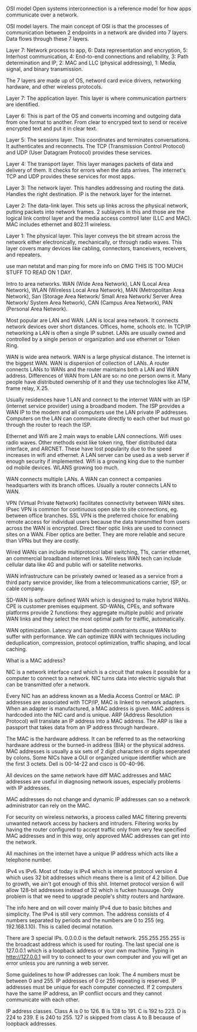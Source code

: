 OSI model
Open systems interconnection is a reference model for how apps communicate over
a network.

OSI model layers. The main concept of OSI is that the processes of
communication between 2 endpoints in a network are divided into 7 layers. Data
flows through these 7 layers.

Layer 7: Network process to app, 6: Data representation and encryption, 5:
Interhost communication, 4: End-to-end connections and reliability, 3: Path
determination and IP, 2: MAC and LLC (physical addressing), 1: Media, signal,
and binary transmission.

The 7 layers are made up of OS, netword card evice drivers, networking
hardware, and other wireless protocols. 

Layer 7: The application layer. This layer is where communication partners are
identified.

Layer 6: This is part of the OS and converts incoming and outgoing data from
one format to another. From clear to encryped text to send or receive encrypted
text and put it in clear text.

Layer 5: The sessions layer. This coordinates and terminates conversations.
It authenticates and reconnects. The TCP (Transmission Control Protocol) and
UDP (User Datagram Protocol) provides these services.

Layer 4: The transport layer. This layer manages packets of data and delivery
of them. It checks for errors when the data arrives. The internet's TCP and UDP
provides these services for most apps.

Layer 3: The network layer. This handles addressing and routing the data.
Handles the right destination. IP is the network layer for the internet.

Layer 2: The data-link layer. This sets up links across the physical network,
putting packets into network frames. 2 sublayers in this and those are the
logical link control layer and the media access comtroll later (LLC and MAC).
MAC includes ethernet and 802.11 wireless.

Layer 1: The physical layer. This layer conveys the bit stream across the
network either electronically, mechanically, or through radio waves. This layer
covers many devices like cabling, connectors, tranceivers, receivers, and
repeaters.



use man netstat and man ping for more info on OMG THIS IS TOO MUCH STUFF TO
READ ON 1 DAY.


Intro to area networks.
WAN (Wide Area Network), LAN (Local Area Network), WLAN (Wireless Local Area
Network), MAN (Metropolitan Area Network), San (Storage Area Network/ Small
Area Network/ Server Area Network/ System Area Network), CAN (Campus Area
Network), PAN (Personal Area Network).

Most popular are LAN and WAN. LAN is local area network. It connects network
devices over short distances. Offices, home, schools etc. In TCP/IP networking
a LAN is often a single IP subnet. LANs are usually owned and controlled by a
single person or organization and use ethernet or Token Ring.

WAN is wide area network. WAN is a large physical distance. The internet is the
biggest WAN. WAN is dispersion of collection of LANs. A router connects LANs to
WANs and the router maintains both a LAN and WAN address. Differences of WAN
from LAN are so: no one person owns it. Many people have distributed ownership
of it and they use technologies like ATM, frame relay, X.25.


Usually residences have 1 LAN and connect to the internet WAN with an ISP
(internet service provider) using a broadband modem. The ISP provides a WAN IP
to the modem and all computers use the LAN private IP addresses. Computers on
the LAN can communicate directly to each other but must go through the router
to reach the ISP.


Ethernet and Wifi are 2 main ways to enable LAN connections. Wifi uses radio
waves. Other methods exist like token ring, fiber distributed data interface,
and ARCNET. These have lost popularity due to the speed increases in wifi and
ethernet. A LAN server can be used as a web server if enough security if
implemented. Wifi is a growing king due to the number od mobile devices. WLANS
growing too much. 

WAN connects multiple LANs. A WAN can connect a companies headquarters with its
branch offices. Usually a router connects LAN to WAN. 


VPN (Virtual Private Network) facilitates connectivity between WAN sites. IPsec
VPN is common for continuous open site to site connections, eg. between office
branches. SSL VPN is the preferred choice for enabling remote access for
individual users because the data transmitted from users across the WAN is
encrypted. Direct fiber optic links are used to connect sites on a WAN. Fiber
optics are better. They are more reliable and secure than VPNs but they are
costly.


Wired WANs can include multiprotocol label switching, T1s, carrier ethernet, an
commercial broadband internet links. Wireless WAN tech can include cellular
data like 4G and public wifi or satellite networks.

WAN infrastructure can be privately owned or leased as a service from a third
party service provider, like from a telecommunications carrier, ISP, or cable
company. 

SD-WAN is software defined WAN which is designed to make hybrid WANs. CPE is
customer premises equipment. SD-WANs, CPEs, and software platforms provide 2
functions: they aggregate multiple public and private WAN links and they select
the most optimal path for traiffic, automatically.

WAN optimization. Latency and bandwidth constraints cause WANs to suffer with
performance. We can optimize WAN with techniques including deduplication,
compression, protocol optimization, traffic shaping, and local caching. 



What is a MAC address?

NIC is a network interface card which is a circuit that makes it possible for a
computer to connect to a network. NIC turns data into electric signals that can
be transmitted ofer a network.

Every NIC has an address known as a Media Access Control or MAC. IP addresses
are associated with TCP/IP, MAC is linked to network adapters. When an adapter
is manufactured, a MAC address is given. MAC address is hardcoded into the NIC
card and is unique. ARP (Address Resolution Protocol) will translate an IP
address into a MAC address. The ARP is like a passport that takes data from an
IP address through hardware.

The MAC is the hardware address. It can be referred to as the networking
hardware address or the burned-in address (BIA) or the physical address. MAC
addresses is usually a six sets of 2 digit characters or digits seperated by
colons. Some NICs have a OUI or organized unique identifier which are the first
3 octets. Dell is 00-14-22 and cisco is 00-40-96.

All devices on the same network have diff MAC addresses and MAC addresses are
useful in diagnosing network issues, especially problems with IP addresses.

MAC addresses do not change and dynamic IP addresses can so a network
administrator can rely on the MAC. 

For security on wireless networks, a process called MAC filtering prevents
unwanted network access by hackers and intruders. Filtering works by having the
router configured to accept traffic only from very few specified MAC addresses
and in this way, only approved MAC addresses can get into the network.


All machines on the internet have a unique IP address which acts like a
telephone number.

IPv4 vs IPv6. Most of today is IPv4 which is internet protocol version 4 which
uses 32 bit addresses which means there is a limit of 4.2 billion. Due to
growth, we ain't got enough of this shit. Internet protocol version 6 will
allow 128-bit addresses instead of 32 which is fucken huuuuge. Only problem is
that we need to upgrade people's shitty routers and hardware.

The info here and on will cover mainly IPv4 due to basic bitches and
simplicity. The IPv4 is still very common. The address consists of 4 numbers
separated by periods and the numbers are 0 to 255 (eg. 192.168.1.10). This is
called decimal notation.

There are 3 special IPs. 0.0.0.0 is the default network. 255.255.255.255 is the
broadcast address which is used for routing. The last special one is 127.0.0.1
which is a loopback address or your own machine. Typing in http://127.0.0.1
will try to connect to your own computer and you will get an error unless you
are running a web server.

Some guidelines to how IP addresses can look. The 4 numbers must be between 0
and 255. IP addresses of 0 or 255 repeating is reserved. IP addresses must be
unique for each computer connected. If 2 computers have the same IP address, an
IP conflict occurs and they cannot communicate with each other.

IP address classes. Class A is 0 to 126. B is 128 to 191. C is 192 to 223. D is
224 to 239. E is 240 to 255. 127 is skipped from class A to B because of
loopback addresses.



